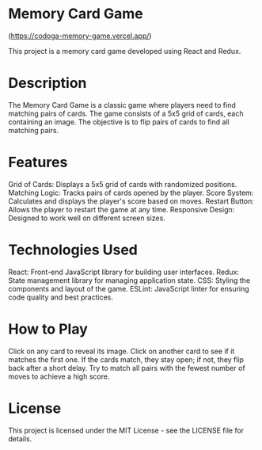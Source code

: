 # Memory Card Game
(https://codoga-memory-game.vercel.app/)

This project is a memory card game developed using React and Redux.

# Description
The Memory Card Game is a classic game where players need to find matching pairs of cards. The game consists of a 5x5 grid of cards, each containing an image. The objective is to flip pairs of cards to find all matching pairs.

# Features
Grid of Cards: Displays a 5x5 grid of cards with randomized positions.
Matching Logic: Tracks pairs of cards opened by the player.
Score System: Calculates and displays the player's score based on moves.
Restart Button: Allows the player to restart the game at any time.
Responsive Design: Designed to work well on different screen sizes.
# Technologies Used
React: Front-end JavaScript library for building user interfaces.
Redux: State management library for managing application state.
CSS: Styling the components and layout of the game.
ESLint: JavaScript linter for ensuring code quality and best practices.
# How to Play
Click on any card to reveal its image.
Click on another card to see if it matches the first one.
If the cards match, they stay open; if not, they flip back after a short delay.
Try to match all pairs with the fewest number of moves to achieve a high score.

# License
This project is licensed under the MIT License - see the LICENSE file for details.
